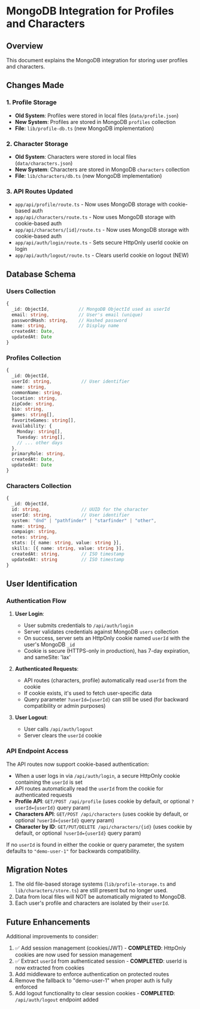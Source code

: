 # MongoDB Integration for Profiles and Characters

## Overview

This document explains the MongoDB integration for storing user profiles and characters.

## Changes Made

### 1. Profile Storage
- **Old System**: Profiles were stored in local files (`data/profile.json`)
- **New System**: Profiles are stored in MongoDB `profiles` collection
- **File**: `lib/profile-db.ts` (new MongoDB implementation)

### 2. Character Storage
- **Old System**: Characters were stored in local files (`data/characters.json`)
- **New System**: Characters are stored in MongoDB `characters` collection
- **File**: `lib/characters/db.ts` (new MongoDB implementation)

### 3. API Routes Updated
- `app/api/profile/route.ts` - Now uses MongoDB storage with cookie-based auth
- `app/api/characters/route.ts` - Now uses MongoDB storage with cookie-based auth
- `app/api/characters/[id]/route.ts` - Now uses MongoDB storage with cookie-based auth
- `app/api/auth/login/route.ts` - Sets secure HttpOnly userId cookie on login
- `app/api/auth/logout/route.ts` - Clears userId cookie on logout (NEW)

## Database Schema

### Users Collection
```typescript
{
  _id: ObjectId,           // MongoDB ObjectId used as userId
  email: string,           // User's email (unique)
  passwordHash: string,    // Hashed password
  name: string,            // Display name
  createdAt: Date,
  updatedAt: Date
}
```

### Profiles Collection
```typescript
{
  _id: ObjectId,
  userId: string,           // User identifier
  name: string,
  commonName: string,
  location: string,
  zipCode: string,
  bio: string,
  games: string[],
  favoriteGames: string[],
  availability: {
    Monday: string[],
    Tuesday: string[],
    // ... other days
  },
  primaryRole: string,
  createdAt: Date,
  updatedAt: Date
}
```

### Characters Collection
```typescript
{
  _id: ObjectId,
  id: string,               // UUID for the character
  userId: string,           // User identifier
  system: "dnd" | "pathfinder" | "starfinder" | "other",
  name: string,
  campaign: string,
  notes: string,
  stats: [{ name: string, value: string }],
  skills: [{ name: string, value: string }],
  createdAt: string,        // ISO timestamp
  updatedAt: string         // ISO timestamp
}
```

## User Identification

### Authentication Flow

1. **User Login**:
   - User submits credentials to `/api/auth/login`
   - Server validates credentials against MongoDB `users` collection
   - On success, server sets an HttpOnly cookie named `userId` with the user's MongoDB `_id`
   - Cookie is secure (HTTPS-only in production), has 7-day expiration, and sameSite: 'lax'

2. **Authenticated Requests**:
   - API routes (characters, profile) automatically read `userId` from the cookie
   - If cookie exists, it's used to fetch user-specific data
   - Query parameter `?userId={userId}` can still be used (for backward compatibility or admin purposes)

3. **User Logout**:
   - User calls `/api/auth/logout`
   - Server clears the `userId` cookie

### API Endpoint Access

The API routes now support cookie-based authentication:
- When a user logs in via `/api/auth/login`, a secure HttpOnly cookie containing the `userId` is set
- API routes automatically read the `userId` from the cookie for authenticated requests
- **Profile API**: `GET/POST /api/profile` (uses cookie by default, or optional `?userId={userId}` query param)
- **Characters API**: `GET/POST /api/characters` (uses cookie by default, or optional `?userId={userId}` query param)
- **Character by ID**: `GET/PUT/DELETE /api/characters/{id}` (uses cookie by default, or optional `?userId={userId}` query param)

If no `userId` is found in either the cookie or query parameter, the system defaults to `"demo-user-1"` for backwards compatibility.

## Migration Notes

1. The old file-based storage systems (`lib/profile-storage.ts` and `lib/characters/store.ts`) are still present but no longer used.
2. Data from local files will NOT be automatically migrated to MongoDB.
3. Each user's profile and characters are isolated by their `userId`.

## Future Enhancements

Additional improvements to consider:
1. ✅ Add session management (cookies/JWT) - **COMPLETED**: HttpOnly cookies are now used for session management
2. ✅ Extract `userId` from authenticated session - **COMPLETED**: userId is now extracted from cookies
3. Add middleware to enforce authentication on protected routes
4. Remove the fallback to "demo-user-1" when proper auth is fully enforced
5. Add logout functionality to clear session cookies - **COMPLETED**: `/api/auth/logout` endpoint added
